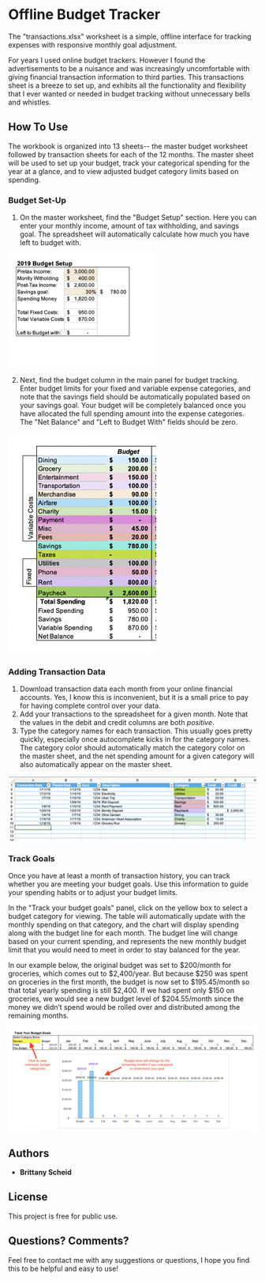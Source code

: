# Offline Budget Tracker

The "transactions.xlsx" worksheet is a simple, offline interface for tracking expenses with responsive monthly goal adjustment. 

For years I used online budget trackers. However I found the advertisements to be a nuisance and was increasingly uncomfortable with giving financial transaction information to third parties. This transactions sheet is a breeze to set up, and exhibits all the functionality and flexibility that I ever wanted or needed in budget tracking without unnecessary bells and whistles.

## How To Use
The workbook is organized into 13 sheets-- the master budget worksheet followed by transaction sheets for each of the 12 months. The master sheet will be used to set up your budget, track your categorical spending for the year at a glance, and to view adjusted budget category limits based on spending. 

### Budget Set-Up
1. On the master worksheet, find the "Budget Setup" section. Here you can enter your monthly income, amount of tax withholding, and savings goal. The spreadsheet will automatically calculate how much you have left to budget with. 
<img src="https://github.com/b-schd/offline_budget_tracker/blob/master/figures/budget_planner.png" width="300">

2. Next, find the budget column in the main panel for budget tracking. Enter budget limits for your fixed and variable expense categories, and note that the savings field should be automatically populated based on your savings goal. Your budget will be completely balanced once you have allocated the full spending amount into the expense categories. The "Net Balance" and "Left to Budget With" fields should be zero. 

<img src="https://github.com/b-schd/offline_budget_tracker/blob/master/figures/budget_view.png" width="300">

### Adding Transaction Data
1. Download transaction data each month from your online financial accounts. Yes, I know this is inconvenient, but it is a small price to pay for having complete control over your data. 
2. Add your transactions to the spreadsheet for a given month. Note that the values in the debit and credit columns are both _positive_. 
3. Type the category names for each transaction. This usually goes pretty quickly, especially once autocomplete kicks in for the category names. The category color should automatically match the category color on the master sheet, and the net spending amount for a given category will also automatically appear on the master sheet. 

<img src="https://github.com/b-schd/offline_budget_tracker/blob/master/figures/Month_view.png">

### Track Goals
Once you have at least a month of transaction history, you can track whether you are meeting your budget goals. Use this information to guide your spending habits or to adjust your budget limits. 

In the "Track your budget goals" panel, click on the yellow box to select a budget category for viewing. The table will automatically update with the monthly spending on that category, and the chart will display spending along with the budget line for each month. The budget line will change based on your current spending, and represents the new monthly budget limit that you would need to meet in order to stay balanced for the year.

In our example below, the original budget was set to $200/month for groceries, which comes out to $2,400/year. But because $250 was spent on groceries in the first month, the budget is now set to $195.45/month so that total yearly spending is still $2,400. If we had spent only $150 on groceries, we would see a new budget level of $204.55/month since the money we didn’t spend would be rolled over and distributed among the remaining months. 

<img src="https://github.com/b-schd/offline_budget_tracker/blob/master/figures/track_goals.png">

## Authors

* **Brittany Scheid**

## License

This project is free for public use. 

## Questions? Comments?

Feel free to contact me with any suggestions or questions, I hope you find this to be helpful and easy to use!


